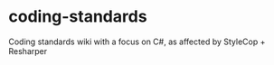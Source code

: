 coding-standards
================

Coding standards wiki with a focus on C#, as affected by StyleCop + Resharper